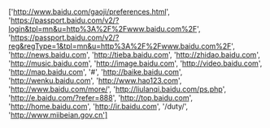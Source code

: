 ['http://www.baidu.com/gaoji/preferences.html', 'https://passport.baidu.com/v2/?login&tpl=mn&u=http%3A%2F%2Fwww.baidu.com%2F', 'https://passport.baidu.com/v2/?reg&regType=1&tpl=mn&u=http%3A%2F%2Fwww.baidu.com%2F', 'http://news.baidu.com', 'http://tieba.baidu.com', 'http://zhidao.baidu.com', 'http://music.baidu.com', 'http://image.baidu.com', 'http://video.baidu.com', 'http://map.baidu.com', '#', 'http://baike.baidu.com', 'http://wenku.baidu.com', 'http://www.hao123.com', 'http://www.baidu.com/more/', 'http://liulanqi.baidu.com/ps.php', 'http://e.baidu.com/?refer=888', 'http://top.baidu.com', 'http://home.baidu.com', 'http://ir.baidu.com', '/duty/', 'http://www.miibeian.gov.cn']